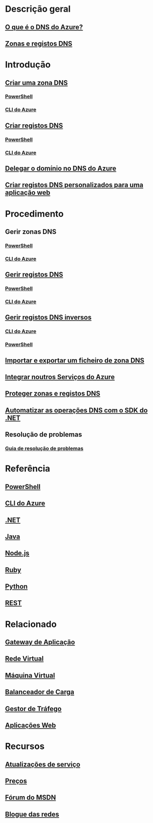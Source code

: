 # Descrição geral
## [O que é o DNS do Azure?](dns-overview.md)
## [Zonas e registos DNS](dns-zones-records.md)

# Introdução

## [Criar uma zona DNS](dns-getstarted-create-dnszone-portal.md)
### [PowerShell](dns-getstarted-create-dnszone.md)
### [CLI do Azure](dns-getstarted-create-dnszone-cli.md)

## [Criar registos DNS](dns-getstarted-create-recordset-portal.md)
### [PowerShell](dns-getstarted-create-recordset.md)
### [CLI do Azure](dns-getstarted-create-recordset-cli.md)

## [Delegar o domínio no DNS do Azure](dns-domain-delegation.md)
## [Criar registos DNS personalizados para uma aplicação web](dns-web-sites-custom-domain.md)

# Procedimento

## Gerir zonas DNS
### [PowerShell](dns-operations-dnszones.md)
### [CLI do Azure](dns-operations-dnszones-cli.md)


## [Gerir registos DNS](dns-operations-recordsets-portal.md)
### [PowerShell](dns-operations-recordsets.md)
### [CLI do Azure](dns-operations-recordsets-cli.md)

## [Gerir registos DNS inversos](dns-reverse-dns-record-operations-ps.md)
### [CLI do Azure](dns-reverse-dns-record-operations-cli.md)
### [PowerShell](dns-reverse-dns-record-operations-classic-ps.md)

## [Importar e exportar um ficheiro de zona DNS](dns-import-export.md)
## [Integrar noutros Serviços do Azure](dns-for-azure-services.md)
## [Proteger zonas e registos DNS](dns-protect-zones-recordsets.md)
## [Automatizar as operações DNS com o SDK do .NET](dns-sdk.md)

## Resolução de problemas
### [Guia de resolução de problemas](dns-troubleshoot.md)

# Referência
## [PowerShell](/powershell/resourcemanager/azurerm.dns/v2.3.0/azurerm.dns)
## [CLI do Azure](/cli/azure/network/dns)
## [.NET](/dotnet/api/microsoft.azure.management.dns.models)
## [Java](/java/api/com.microsoft.azure.management.dns)
## [Node.js](http://azure.github.io/azure-sdk-for-node/azure-arm-dns/latest/)
## [Ruby](http://www.rubydoc.info/gems/azure_mgmt_dns/0.8.0)
## [Python](http://azure-sdk-for-python.readthedocs.io/en/latest/sample_azure-mgmt-dns.html)
## [REST](/rest/api/dns/)

# Relacionado
## [Gateway de Aplicação](/azure/application-gateway/)
## [Rede Virtual](/azure/virtual-network/)
## [Máquina Virtual](/azure/virtual-machines/)
## [Balanceador de Carga](/azure/load-balancer/)
## [Gestor de Tráfego](/azure/traffic-manager/)
## [Aplicações Web](/azure/app-service-web/)

# Recursos
## [Atualizações de serviço](https://azure.microsoft.com/updates/?product=dns)
## [Preços](https://azure.microsoft.com/pricing/details/dns/)
## [Fórum do MSDN](https://social.msdn.microsoft.com/Forums/en-US/home?forum=WAVirtualMachinesVirtualNetwork)
## [Blogue das redes](http://azure.microsoft.com/blog/topics/networking)
